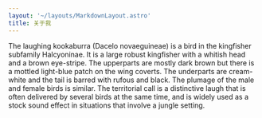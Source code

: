 ```yaml
---
layout: '~/layouts/MarkdownLayout.astro'
title: 关于我
---
```


The laughing kookaburra (Dacelo novaeguineae) is a bird in the kingfisher subfamily Halcyoninae. It is a large robust kingfisher with a whitish head and a brown eye-stripe. The upperparts are mostly dark brown but there is a mottled light-blue patch on the wing coverts. The underparts are cream-white and the tail is barred with rufous and black. The plumage of the male and female birds is similar. The territorial call is a distinctive laugh that is often delivered by several birds at the same time, and is widely used as a stock sound effect in situations that involve a jungle setting.
